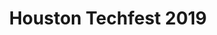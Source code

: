 ---
state: TX
region: Houston
title: Houston Techfest 2019
event_url: http://houstontechfest.com/
start_date: 2019-09-14
cost: Coming Soon
topics: [ webdev, dataai, serverless ]
---